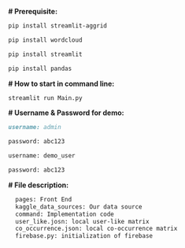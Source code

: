 **# Prerequisite:**

```bash
pip install streamlit-aggrid

pip install wordcloud

pip install streamlit

pip install pandas
```

**# How to start in command line:**

```python
streamlit run Main.py 
```

**# Username & Password for demo:**

```markdown
username: admin 

password: abc123

username: demo_user

password: abc123
```

**# File description:**

```markdown
  pages: Front End
  kaggle_data_sources: Our data source
  command: Implementation code
  user_like.josn: local user-like matrix
  co_occurrence.json: local co-occurrence matrix
  firebase.py: initialization of firebase
```
